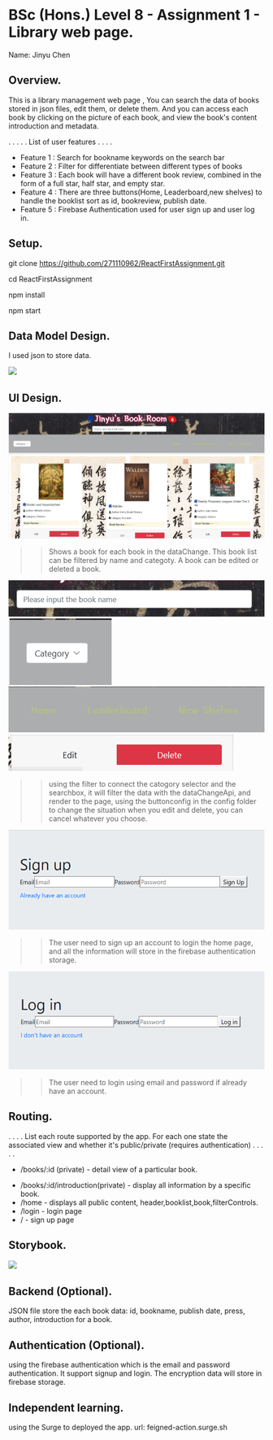 # BSc (Hons.) Level 8 - Assignment 1 - Library web page.

Name: Jinyu Chen

## Overview.

This is a library management web page , 
You can search the data of books stored in json files, 
edit them, or delete them. And you can access each book by clicking on the picture of each book, 
and view the book's content introduction and metadata.

. . . . . List of user features  . . . .

- Feature 1 : Search for bookname keywords on the search bar
- Feature 2 : Filter for differentiate between different types of books
- Feature 3 : Each book will have a different book review, combined in the form of a full star, half star, and empty star.
- Feature 4 : There are three buttons(Home, Leaderboard,new shelves) to handle the booklist sort as id, bookreview, publish date.
- Feature 5 : Firebase Authentication used for user sign up and user log in.

## Setup.

git clone https://github.com/271110962/ReactFirstAssignment.git

cd ReactFirstAssignment

npm install

npm start


## Data Model Design.

I used json to store data.

![](./image/data.png)

## UI Design.

![](./img/main.png)

>> Shows a book for each book in the dataChange. This book list can be filtered by name and categoty. A book can be edited or deleted a book. 

![](./img/detail1.png)
![](./img/detail2.png)
![](./img/detail3.png)
![](./img/detail4.png)

>> using the filter to connect the catogory selector and the searchbox, it will filter the data with the dataChangeApi, and render to the page, using the buttonconfig in the config folder to change the situation when you edit and delete, you can cancel whatever you choose.

![](./img/detail5.png)

>> The user need to sign up an account to login the home page, and all the information will store in the firebase authentication storage.

![](./img/detail6.png)

>> The user need to login using email and password if already have an account.

## Routing.

. . . . List each route supported by the app. For each one state the associated view and whether it's public/private (requires authentication) . . . . .

- /books/:id (private) - detail view of a particular book.
+ /books/:id/introduction(private) - display all information by a specific book.
+ /home - displays all public content, header,booklist,book,filterControls.
+ /login - login page
+ / - sign up page

## Storybook.


![][stories]



## Backend (Optional).

JSON file store the each book data: id, bookname, publish date, press, author, introduction for a book.

## Authentication (Optional).

using the firebase authentication which is the email and password authentication. It support signup and login. The encryption data will store in firebase storage.

## Independent learning.

using the Surge to deployed the app.  url:  feigned-action.surge.sh 

[data]: (./image/data.png)
[main]: (./img/main.png)
[detail1]: (./img/detail1.png)
[detail2]: (./img/detail2.png)
[detail3]: (./img/detail3.png)
[detail4]: (./img/detail4.png)
[detail5]: (./img/detail5.png)
[detail6]: (./img/detail6.png)
[stories]: (./img/stories.png)
